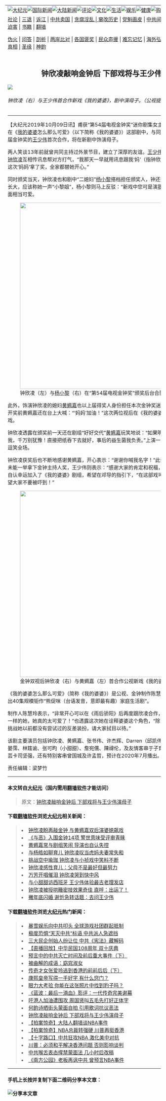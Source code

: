 <a name="1" id="1" target="_blank"></a><span id="1"></span>
<table border="0"><tr><td colspan="2" VALIGN=TOP><a href="https://github.com/woywz155/djy/blob/master/gb/nsc413.md#1"><img src="https://raw.githubusercontent.com/woywz155/www/master/t/djy/1.jpg" title="大纪元"></a><a href="https://github.com/woywz155/djy/blob/master/gb/n24hr.md#1"><img src="https://raw.githubusercontent.com/woywz155/www/master/t/djy/3.jpg" title="国际新闻"></a><a href="https://github.com/woywz155/djy/blob/master/gb/nsc413.md#1"><img src="https://raw.githubusercontent.com/woywz155/www/master/t/djy/4.jpg" title="大陆新闻"></a><a href="https://github.com/woywz155/djy/blob/master/gb/news392.md#1"><img src="https://raw.githubusercontent.com/woywz155/www/master/t/djy/5.jpg" title="评论"></a><a href="https://github.com/woywz155/djy/blob/master/gb/news2007.md#1"><img src="https://raw.githubusercontent.com/woywz155/www/master/t/djy/6.jpg" title="文化"></a><a href="https://github.com/woywz155/djy/blob/master/gb/news2008.md#1"><img src="https://raw.githubusercontent.com/woywz155/www/master/t/djy/7.jpg" title="生活"></a><a href="https://github.com/woywz155/djy/blob/master/gb/ncyule.md#1"><img src="https://raw.githubusercontent.com/woywz155/www/master/t/djy/8.jpg" title="娱乐"></a><a href="https://github.com/woywz155/djy/blob/master/gb/nsc1002.md#1"><img src="https://raw.githubusercontent.com/woywz155/www/master/t/djy/9.jpg" title="健康"><a href="https://www.youlucky.com"><img src="https://raw.githubusercontent.com/woywz155/www/master/t/djy/10.jpg" title="购物"></a><a href="https://www.supportepoch.org/donation?utm_medium=epochtimes&utm_source=referral&utm_campaign=donate_button_djyhomepage"><img src="https://raw.githubusercontent.com/woywz155/www/master/t/djy/12.jpg" title="捐款"></a></td></tr>
<tr><td colspan="2" VALIGN=TOP><a target="_blank" href="https://git.io/fjCRf">社论</a> | <a target="_blank" href="https://github.com/woywz155/djy/blob/master/gb/nf5657.md#1">三退</a> | <a target="_blank" href="https://github.com/woywz155/djy/blob/master/gb/nf6123.md#1">诉江</a> | <a target="_blank" href="https://github.com/woywz155/djy/blob/master/gb/nf1176117.md#1">中共卖国</a> | <a target="_blank" href="https://github.com/woywz155/djy/blob/master/gb/nf5773.md#1">贪腐淫乱 | <a target="_blank" href="https://github.com/woywz155/djy/blob/master/gb/nf1176115.md#1">窜改历史</a> | <a target="_blank" href="https://github.com/woywz155/djy/blob/master/gb/nf1176107.md#1">党魁画皮</a> | <a target="_blank" href="https://github.com/woywz155/djy/blob/master/gb/nf1320400.md#1">中共间谍</a> | <a target="_blank" href="https://github.com/woywz155/djy/blob/master/gb/nf1176114.md#1">破坏传统</a> | <a target="_blank" href="https://github.com/woywz155/djy/blob/master/gb/nf5287.md#1">恶贯满盈</a> | <a target="_blank" href="https://github.com/woywz155/djy/blob/master/gb/ncid278.md#1">人权</a> | <a target="_blank" href="https://github.com/woywz155/djy/blob/master/gb/nf1176111.md#1">迫害</a> | <a target="_blank" href="https://github.com/woywz155/djy/blob/master/gb/nf1235328.md#1">书籍</a> | <a target="_blank" href="https://github.com/woywz155/www/blob/master/README.md?zsrh#1">翻墙</a></p><p><a target="_blank" href="https://github.com/woywz155/djy/blob/master/gb/nf5562.md#1">伪火</a> | <a target="_blank" href="https://github.com/woywz155/djy/blob/master/gb/nf4378.md#1">问答</a> | <a target="_blank" href="https://github.com/woywz155/djy/blob/master/gb/nf5792.md#1">剖析</a> | <a target="_blank" href="https://github.com/woywz155/djy/blob/master/gb/nf5735.md#1">两岸比对</a> | <a target="_blank" href="https://github.com/woywz155/djy/blob/master/gb/nf6119.md#1">各国褒奖</a> | <a target="_blank" href="https://github.com/woywz155/djy/blob/master/gb/nf6120.md#1">民众声援</a> | <a target="_blank" href="https://github.com/woywz155/djy/blob/master/gb/nf1188594.md#1">难忘记忆</a> | <a target="_blank" href="https://github.com/woywz155/djy/blob/master/gb/nf3180.md#1">海外弘传</a> | <a target="_blank" href="https://github.com/woywz155/djy/blob/master/gb/nf5410.md#1">万人上访</a> | <a target="_blank" href="https://github.com/woywz155/ntdtv/blob/master/gb/prog1530_1.md#1">和平抗议</a> | <a target="_blank" href="https://github.com/woywz155/djy/blob/master/gb/nf4386.md#1">支持</a> | <a target="_blank" href="https://github.com/woywz155/djy/blob/master/gb/nf4389.md#1">真相</a> | <a target="_blank" href="https://github.com/woywz155/djy/blob/master/gb/nf5790.md#1">圣缘</a> | <a target="_blank" href="https://github.com/woywz155/djy/blob/master/gb/nf4786.md#1">神韵</a></td></tr>
<tr><td VALIGN=TOP width="626"><h2 align=center>钟欣凌敲响金钟后 下部戏将与王少伟演母子</h2>
<img src="http://i.epochtimes.com/assets/uploads/2019/10/1910090446591487-600x400.jpg" />
<h6>钟欣凌（右）与王少伟首合作新戏《我的婆婆》，剧中演母子。（公视提供）
</h6>
<hr>
<p>【大纪元2019年10月09日讯】甫获“第54届电视金钟奖”迷你剧集女主角奖的<a href="https://github.com/woywz155/djy/blob/master/gb/tag/%E9%92%9F%E6%AC%A3%E5%87%8C.md">钟欣凌</a>，紧接着要在《<a href="https://github.com/woywz155/djy/blob/master/gb/tag/%E6%88%91%E7%9A%84%E5%A9%86%E5%A9%86.md">我的婆婆</a>怎么那么可爱》（以下简称《我的婆婆》）这部剧中，与同时也以节目主持人入围本届金钟奖的<a href="https://github.com/woywz155/djy/blob/master/gb/tag/%E7%8E%8B%E5%B0%91%E4%BC%9F.md">王少伟</a>首次合作，将在新剧中饰演母子。</p>
<p>两人笑谈13年前就曾共同主持过外景节目，建立了深厚的友谊。<a href="https://github.com/woywz155/djy/blob/master/gb/tag/%E7%8E%8B%E5%B0%91%E4%BC%9F.md">王少伟</a>透露金钟奖当天早上有和<a href="https://github.com/woywz155/djy/blob/master/gb/tag/%E9%92%9F%E6%AC%A3%E5%87%8C.md">钟欣凌</a>互相传讯息帮对方打气，“我那天一早就用讯息跟我‘妈’（指钟欣凌）说加油，互相集气！这次‘妈妈’拿了奖，全家都替她开心。”</p>
<p>同时颁奖当天，钟欣凌也和剧中“二媳妇”<a href="https://github.com/woywz155/djy/blob/master/gb/tag/%E6%9D%A8%E5%B0%8F%E9%BB%8E.md">杨小黎</a>搭档担任颁奖人，钟还笑称“从小”看杨小黎的戏长大，应该称她一声“小黎姐”，杨小黎则马上反驳：“新戏中您可是演<a href="https://github.com/woywz155/djy/blob/master/gb/tag/%E6%88%91%E7%9A%84%E5%A9%86%E5%A9%86.md">我的婆婆</a>呢！”两人斗嘴画面相当可爱。</p>
<figure id="attachment_11578113" style="width: 600px" class="wp-caption aligncenter"><a href="http://i.epochtimes.com/assets/uploads/2019/10/1910090447021487.jpg"><img class="size-large wp-image-11578113" title="" src="http://i.epochtimes.com/assets/uploads/2019/10/1910090447021487-600x688.jpg" alt="" width="600" b="688" /></a><figcaption class="wp-caption-text">钟欣凌（左）与<a href="https://github.com/woywz155/djy/blob/master/gb/tag/%E6%9D%A8%E5%B0%8F%E9%BB%8E.md">杨小黎</a>（右）在“第54届电视金钟奖”颁奖后台合影。（公视提供）</figcaption></figure>
<p>此外，饰演钟欣凌的媳妇<a href="https://github.com/woywz155/djy/blob/master/gb/tag/%E9%BB%84%E5%A7%B5%E5%98%89.md">黄姵嘉</a>也以上届得奖人身份担任本次金钟奖迷你剧集女主角的颁奖人，开奖前黄姵嘉还在台上大喊：“‘妈妈’加油！”这次两位视后在《我的婆婆》有非常多精彩的对手戏。</p>
<p>钟欣凌透露在颁奖前一天还在剧组“好好交代”<a href="https://github.com/woywz155/djy/blob/master/gb/tag/%E9%BB%84%E5%A7%B5%E5%98%89.md">黄姵嘉</a>玩笑地说：“如果明天打开纸看到的名字不是我，千万别犹豫！直接把纸吞下去就好，事后的益生菌我负责。”上演一场“婆婆贿赂媳妇”的戏码逗笑全场。</p>
<p>钟欣凌获奖后也不断地感谢黄姵嘉，开心表示：“谢谢你喊我名字！”此外她也提到很遗憾王少伟未能一举拿下金钟主持人奖，王少伟则表示：“感谢大家的肯定和祝福，未来我会再接再厉！”并自认幸运加入了《我的婆婆》剧组，希望在邓导的指引下，“在这部戏可以看到不一样的我们，希望大家不要被吓到！”</p>
<figure id="attachment_11578115" style="width: 600px" class="wp-caption aligncenter"><a href="http://i.epochtimes.com/assets/uploads/2019/10/1910090447291487.jpg"><img class="size-large wp-image-11578115" title="" src="http://i.epochtimes.com/assets/uploads/2019/10/1910090447291487-600x434.jpg" alt="" width="600" b="434" /></a><figcaption class="wp-caption-text">金钟双视后钟欣凌（右）与黄姵嘉（左）首合作公视新戏《我的婆婆》。（公视提供）</figcaption></figure>
<p>《我的婆婆怎么那么可爱》（简称《我的婆婆》）是公视、金钟制作陈慧玲与名导演邓安宁联手推出40集规模钜作“熊促咪（台语发音，意即最有趣）家庭生活剧”。</p>
<p>制作人陈慧玲表示，“非常开心可以在《雨后骄阳》后再度跟欣凌合作，这次的新戏可以再看到不一样的她，她真的太可爱了！”也透露这次她在诠释婆婆这个角色，“除了‘跨龄’扮演一家之主，也挑战她以前都没有尝试过的反差装扮，请大家拭目以待。”</p>
<p>该剧主要演员包括钟欣凌、黄姵嘉、张书伟、许杰辉、Darren（邱凯伟）、王少伟、杨铭威、苏晏霈、林筳谕、张可昀（小甜甜）、詹宛儒、陳禕伦，及友情客串于子育、刘品言、杨小黎、蓝雅芸卡司坚强，还有特别客串曾国城及许孟哲，预计在2020年7月播出。</p>
<p>责任编辑：梁梦竹</p>
<hr>

#### 本文转自<a href="http://www.epochtimes.com">大纪元</a>（国内需用<a href="https://git.io/JesJV">翻墙软件</a>才能访问）
> 原文：<a href="http://www.epochtimes.com/gb/19/10/9/n11578053.htm">钟欣凌敲响金钟后 下部戏将与王少伟演母子</a>
#### 下载<a href="https://git.io/JesJV">翻墙软件</a>浏览<a href="http://www.epochtimes.com">大纪元</a>相关新闻：
> <li><a href="http://www.epochtimes.com/gb/19/9/2/n11493980.htm">钟欣凌盼再敲金钟 与黄姵嘉双后演婆媳飙戏</a></li>
> <li><a href="http://www.epochtimes.com/gb/19/8/28/n11482901.htm">《与恶》入围金钟14项 警世意味受评审青睐</a></li>
> <li><a href="http://www.epochtimes.com/gb/19/7/30/n11419330.htm">黄姵嘉常与剧组笑闹 导演也自认失控</a></li>
> <li><a href="http://www.epochtimes.com/gb/19/3/29/n11149091.htm">与杨皓如聊育儿 钟欣凌叹当虎妈夫妻常失和</a></li>
> <li><a href="http://www.epochtimes.com/gb/18/10/30/n10818212.htm">挑战空中瑜珈 钟欣凌与小祯戏中笑料不断</a></li>
> <li><a href="http://www.epochtimes.com/gb/18/7/5/n10539361.htm">钟欣凌感性育儿：父母不是最好但最努力</a></li>
> <li><a href="http://www.epochtimes.com/gb/18/7/2/n10530980.htm">万芳开唱催泪 钟欣凌哭到快中风</a></li>
> <li><a href="http://www.epochtimes.com/gb/18/1/2/n10016462.htm">与小甜甜访西班牙 王少伟体验最古老理发店</a></li>
> <li><a href="http://www.epochtimes.com/gb/17/11/15/n9844060.htm">钟欣凌被授哄睡密技效果奇佳 直呼：出运了！</a></li>
> <li><a href="http://www.epochtimes.com/gb/17/9/18/n9642929.htm">撇年底闪婚 谢忻急转话题：去问王少伟</a></li>

#### 下载<a href="https://git.io/JesJV">翻墙软件</a>浏览<a href="http://www.epochtimes.com">大纪元</a>热门新闻：
> <li><a href="http://www.epochtimes.com/gb/19/10/9/n11578774.htm">暴雪娱乐向中共叩头 全球游戏社团群起抵制</a></li>
> <li><a href="http://www.epochtimes.com/gb/19/10/9/n11579361.htm">极度恐惧“天灭中共”标语 中共派人急遮挡</a></li>
> <li><a href="http://www.epochtimes.com/gb/19/10/9/n11579265.htm">三大民企创始人纷让位 中共《宪法》藏解码</a></li>
> <li><a href="http://www.epochtimes.com/gb/19/10/9/n11579460.htm">【直播回放】中华民国108周年 双十庆典</a></li>
> <li><a href="http://www.epochtimes.com/gb/19/9/29/n11554590.htm">预言中的中共灭亡时间及前后重大事件（下）</a></li>
> <li><a href="http://www.epochtimes.com/gb/19/10/4/n11568273.htm">被曲解的成语：窈窕淑女</a></li>
> <li><a href="http://www.epochtimes.com/gb/19/10/2/n11563658.htm">传奇才女张爱玲逃到香港的前前后后（下）</a></li>
> <li><a href="http://www.epochtimes.com/gb/19/9/23/n11539994.htm">康熙皇帝写得一手好字 有什么窍门？</a></li>
> <li><a href="http://www.epochtimes.com/gb/19/10/9/n11577534.htm">眼力大考验 你能在这张照片中找到豹子吗？</a></li>
> <li><a href="http://www.epochtimes.com/gb/19/10/8/n11576651.htm">《蓝波：最后一滴血》影评：一代传奇完美谢幕</a></li>
> <li><a href="http://www.epochtimes.com/gb/19/10/7/n11574274.htm">吁港人加油遭围攻 周国贤叫五毛先打好正体字</a></li>
> <li><a href="http://www.epochtimes.com/gb/19/10/7/n11574643.htm">何韵诗晒街头蒙面自拍 引用歌词抗议恶法</a></li>
> <li><a href="http://www.epochtimes.com/gb/19/10/9/n11578053.htm">钟欣凌敲响金钟后 下部戏将与王少伟演母子</a></li>
> <li><a href="http://www.epochtimes.com/gb/19/10/10/n11579606.htm">【拍案惊奇】大陆人翻墙谈NBA事件</a></li>
> <li><a href="http://www.epochtimes.com/gb/19/10/9/n11577291.htm">【拍案惊奇】NBA总裁转强硬 川普再挺香港</a></li>
> <li><a href="http://www.epochtimes.com/gb/19/10/9/n11577274.htm">【十字路口】中共狂攻NBA 激化美中对抗</a></li>
> <li><a href="http://www.epochtimes.com/gb/19/10/7/n11574818.htm">川普：必须和平解决香港问题 否则影响谈判</a></li>
> <li><a href="http://www.epochtimes.com/gb/19/10/8/n11575068.htm">中共喉舌表态撑禁蒙面法 几小时后改稿</a></li>
> <li><a href="http://www.epochtimes.com/gb/19/10/8/n11575756.htm">《南方公园》老板再讽中共 曾预言NBA事件</a></li>
<hr>

#### 手机上长按并复制下面二维码分享本文章：<br><br><img src="http://www.hehaibao.com/qr/index.php?m=1&e=L&p=10&t=&d=https://github.com/woywz155/djy/blob/master/gb/19/10/9/n11578053.md%231" title="分享本文章"></td><td VALIGN=TOP><a href="https://github.com/woywz155/djy/blob/master/gb/16/1/21/n4622075.md?dfh#1" target="_blank"><img src="https://raw.githubusercontent.com/woywz155/djy/master/gb/300/wei-f1.jpg" title="中共的伪火骗局"  alt="中共的伪火骗局"></a><br><a href="https://github.com/woywz155/yh/blob/master/README.md?dfh#1" target="_blank"><img src="https://raw.githubusercontent.com/woywz155/djy/master/gb/300/yong-h.jpg" title="永恒的见证"  alt="永恒的见证"></a><br><a href="https://github.com/woywz155/djy/blob/master/gb/13/9/29/n3974789.md?dfh#1" target="_blank"><img src="https://raw.githubusercontent.com/woywz155/djy/master/gb/300/shang-lnz.jpg" title="善良女子被中共投男牢"  alt="善良女子被中共投男牢"></a><br><a href="https://github.com/woywz155/djy/blob/master/gb/16/3/16/n4663449.md?dfh#1" target="_blank"><img src="https://raw.githubusercontent.com/woywz155/djy/master/gb/300/huo-z3.jpg" title="警卫目击活摘器官"  alt="警卫目击活摘器官"></a><br><a href="https://github.com/woywz155/djy/blob/master/gb/16/8/7/n8177641.md?dfh#1" target="_blank"><img src="https://raw.githubusercontent.com/woywz155/djy/master/gb/300/huo-z4.jpg" title="证人描述活摘恐怖"  alt="证人描述活摘恐怖"></a><br><a href="https://github.com/woywz155/djy/blob/master/gb/10/4/19/n2881569.md?dfh#1" target="_blank"><img src="https://raw.githubusercontent.com/woywz155/djy/master/gb/300/huo-z1.jpg" title="揭开活摘器官黑幕"  alt="揭开活摘器官黑幕"></a><br><a href="https://github.com/woywz155/djy/blob/master/gb/10/11/7/n3077476.md?dfh#1" target="_blank"><img src="https://raw.githubusercontent.com/woywz155/djy/master/gb/300/ma-ks.jpg" title="马克思的成魔之路"  alt="马克思的成魔之路"></a><br><a href="https://github.com/woywz155/djy/blob/master/gb/14/6/9/n4173977.md?dfh#1" target="_blank"><img src="https://raw.githubusercontent.com/woywz155/djy/master/gb/300/chang-zs.jpg" title="藏字石 蕴天机"  alt="藏字石 蕴天机"></a><br><a href="https://github.com/woywz155/djy/blob/master/gb/18/5/10/n10381511.md?dfh#1" target="_blank"><img src="https://raw.githubusercontent.com/woywz155/djy/master/gb/300/st1.jpg" title="关注3亿人三退"  alt="关注3亿人三退"></a><br><a href="https://github.com/woywz155/djy/blob/master/gb/18/3/21/n10237682.md?dfh#1" target="_blank"><img src="https://raw.githubusercontent.com/woywz155/djy/master/gb/300/jie-t.jpg" title="解体中共复兴中华"  alt="解体中共复兴中华"></a><br><a href="https://github.com/woywz155/djy/blob/master/gb/9/2/9/n2422991.md?dfh#1" target="_blank"><img src="https://raw.githubusercontent.com/woywz155/djy/master/gb/300/gao-zs.jpg" title="中共迫害良心律师"  alt="中共迫害良心律师"></a><br><a href="https://github.com/woywz155/djy/blob/master/gb/18/12/9/n10900044.md?dfh#1" target="_blank"><img src="https://raw.githubusercontent.com/woywz155/djy/master/gb/300/sj1.jpg" title="303万人举报江泽民"  alt="303万人举报江泽民"></a><br><a href="https://github.com/woywz155/djy/blob/master/gb/18/8/28/n10672014.md?dfh#1" target="_blank"><img src="https://raw.githubusercontent.com/woywz155/djy/master/gb/300/sj2.jpg" title="这些官员为何起诉江泽民"  alt="这些官员为何起诉江泽民"></a><br><a href="https://github.com/woywz155/djy/blob/master/gb/8/12/18/n2367165.md?dfh#1" target="_blank"><img src="https://raw.githubusercontent.com/woywz155/djy/master/gb/300/liangan.jpg" title="海峡两岸的强烈对比"  alt="海峡两岸的强烈对比"></a><br><a href="https://github.com/woywz155/djy/blob/master/gb/15/5/5/n4427238.md?dfh#1" target="_blank"><img src="https://raw.githubusercontent.com/woywz155/djy/master/gb/300/jia-ndzl.jpg" title="加拿大总理的贺信"  alt="加拿大总理的贺信"></a><br><a href="https://github.com/woywz155/djy/blob/master/gb/11/6/17/n3289382.md?dfh#1" target="_blank"><img src="https://raw.githubusercontent.com/woywz155/djy/master/gb/300/xiao-wd.jpg" title="探寻真相兼听则明"  alt="探寻真相兼听则明"></a><br><a href="https://github.com/woywz155/djy/blob/master/gb/18/10/27/n10812623.md?dfh#1" target="_blank"><img src="https://raw.githubusercontent.com/woywz155/djy/master/gb/300/yindu.jpg" title="印度媒体报道东方"  alt="印度媒体报道东方"></a><br><a href="https://github.com/woywz155/djy/blob/master/gb/18/6/9/n10469652.md?dfh#1" target="_blank"><img src="https://raw.githubusercontent.com/woywz155/djy/master/gb/300/xie-j.jpg" title="不一样的海外校园"  alt="不一样的海外校园"></a><br><a href="https://github.com/woywz155/djy/blob/master/gb/7/4/5/n1669415.md?dfh#1" target="_blank"><img src="https://raw.githubusercontent.com/woywz155/djy/master/gb/300/li-up.jpg" title="从大师到徒弟的传奇"  alt="从大师到徒弟的传奇"></a><br><a href="https://github.com/woywz155/djy/blob/master/gb/17/5/26/n9191512.md?dfh#1" target="_blank"><img src="https://raw.githubusercontent.com/woywz155/djy/master/gb/300/zfl2.jpg" title="亿万人与东方一本奇书"  alt="亿万人与东方一本奇书"></a><br><a href="https://github.com/woywz155/djy/blob/master/gb/13/11/27/n4020290.md?dfh#1" target="_blank"><img src="https://raw.githubusercontent.com/woywz155/djy/master/gb/300/zhen-h.jpg" title="大陆见不到的震撼场面"  alt="大陆见不到的震撼场面"></a><br><a href="https://github.com/woywz155/djy/blob/master/gb/15/7/17/n4482910.md?dfh#1" target="_blank"><img src="https://raw.githubusercontent.com/woywz155/djy/master/gb/300/dalu-sk.jpg" title="人心向善 大陆当初盛况"  alt="人心向善 大陆当初盛况"></a><br><a href="https://github.com/woywz155/djy/blob/master/gb/9/10/15/n2689419.md?dfh#1" target="_blank"><img src="https://raw.githubusercontent.com/woywz155/djy/master/gb/300/zfl1.jpg" title="追寻真理 这书讲什么"  alt="追寻真理 这书讲什么"></a><br><a href="https://github.com/woywz155/www/blob/master/README.md?dfh#1" target="_blank"><img src="https://raw.githubusercontent.com/woywz155/djy/master/gb/300/fq1.jpg" title="下载免费翻墙软件"  alt="下载免费翻墙软件"></a><br></td></tr></table>
